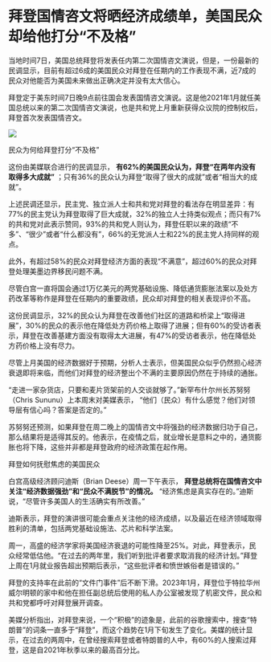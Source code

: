 # 拜登国情咨文将晒经济成绩单，美国民众却给他打分“不及格”

当地时间7日，美国总统拜登将发表任内第二次国情咨文演说，但是，一份最新的民调显示，目前有超过6成的美国民众对拜登在任期内的工作表现不满，近7成的民众对他能否为美国未来做出正确决定并没有太大信心。

拜登定于美东时间7日晚9点前往国会发表国情咨文演说。这是他2021年1月就任美国总统以来的第二次国情咨文演说，也是共和党上月重新获得众议院的控制权后，拜登首次发表国情咨文。

![](https://inews.gtimg.com/newsapp_bt/0/15527539972/1000)

民众为何给拜登打分“不及格”

这份由美媒联合进行的民调显示， **有62%的美国民众认为，拜登“在两年内没有取得多大成就”**
；只有36%的民众认为拜登“取得了很大的成就”或者“相当大的成就”。

上述民调还显示，民主党、独立派人士和共和党对拜登的看法存在明显差异：有77%的民主党认为拜登取得了巨大成就，32%的独立人士持类似观点；而只有7%的共和党对此表示赞同，93%的共和党人则认为，拜登任职以来的政绩“不多”、“很少”或者“什么都没有”，66%的无党派人士和22%的民主党人持同样的观点。

此外，有超过58%的民众对拜登经济方面的表现“不满意”，超过60%的民众对拜登处理美墨边界移民问题不满。

尽管白宫一直将国会通过1万亿美元的两党基础设施、降低通货膨胀法案以及处方药改革等称作是拜登在任期内的重要政绩，民众却对拜登的相关表现评价不高。

这份民调显示，32%的民众认为拜登在改善他们社区的道路和桥梁上“取得进展”，30%的民众的表示他在降低处方药价格上取得了进展；但有60%的受访者表示，拜登在改善基建方面没有取得太大进展，有47%的受访者表示，他在降低处方药价格上没有尽力。

尽管上月美国的经济数据好于预期，分析人士表示，但美国民众似乎仍然担心经济衰退即将来临，而他们对拜登的经济整出个不满的主要原因仍然在于持续的通胀。

“走进一家杂货店，只要和麦片货架前的人交谈就够了。”新罕布什尔州长苏努努（Chris Sununu）上本周末对美媒表示，
“他们（民众）有什么感觉？他们对领导层有信心吗？答案是否定的。”

苏努努还预测，如果拜登在周二晚上的国情咨文中将强劲的经济数据归功于自己，那么结果将是适得其反的。他表示，在疫情之后，就业增长是意料之中的，通货膨胀也将下降，这些并非都是拜登政府的经济政策在起作用。

拜登如何抚慰焦虑的美国民众

白宫高级经济顾问迪斯（Brian Deese）周一下午表示， **拜登总统将在国情咨文中关注“经济数据强劲”和“民众不满脱节”的情况。**
“经济焦虑是真实存在的。”迪斯说，“尽管许多美国人的生活确实有所改善。”

迪斯表示，拜登的演讲很可能会重点关注他的经济成绩，以及最近在经济领域取得胜利的清单，包括两党基础设施​​法、芯片和科学法案。

周一，高盛的经济学家将美国经济衰退的可能性降至25%。对此，拜登表示，民众经常低估他。“在过去的两年里，我们听到批评者要求取消我的经济计划。”拜登上周在1月就业报告超出预期后表示，“这些批评者和愤世嫉俗者是错误的。”

拜登的支持率在此前的“文件门事件”后不断下滑。2023年1月，拜登位于特拉华州威尔明顿的家中和他在担任副总统后使用的私人办公室被发现了机密文件，民众和共和党都呼吁对拜登展开调查。

美媒分析指出，对拜登来说，一个“积极”的迹象是，此前的谷歌搜索中，搜查“特朗普”的词条一直多于“拜登”，而这个趋势在1月下旬发生了变化。美媒的统计显示，在过去的两周中，在曾经搜索拜登或者特朗普的人中，有60%的人搜索过拜登，这是自2021年秋季以来的最高百分比。

